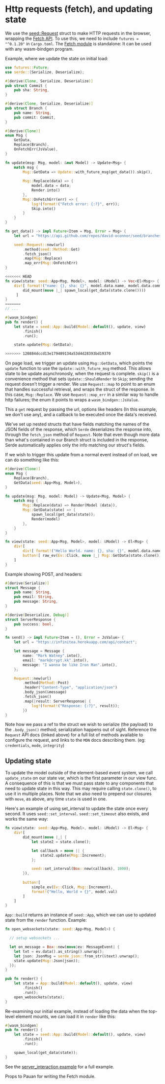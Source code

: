 # Http requests (fetch), and updating state

We use the [seed::Request](https://docs.rs/seed/0.1.12/seed/fetch/struct.Request.html) struct
to make HTTP requests in the browser, wrapping the [Fetch API](https://developer.mozilla.org/en-US/docs/Web/API/Fetch_API).
To use this, we need to include `futures = "^0.1.20"` in `Cargo.toml`. The [Fetch module](https://docs.rs/seed/0.2.3/seed/fetch/index.html)
is standalone: It can be used with any wasm-bindgen program.

Example, where we update the state on initial load:
```rust
use futures::Future;
use serde::{Serialize, Deserialize};

#[derive(Clone, Serialize, Deserialize)]
pub struct Commit {
    pub sha: String,
}

#[derive(Clone, Serialize, Deserialize)]
pub struct Branch {
    pub name: String,
    pub commit: Commit,
}

#[derive(Clone)]
enum Msg {
    GetData,
    Replace(Branch),
    OnFetchErr(JsValue),
}

fn update(msg: Msg, model: &mut Model) -> Update<Msg> {
    match msg {
        Msg::GetData => Update::with_future_msg(get_data()).skip(),
        
        Msg::Replace(data) => {
            model.data = data;
            Render.into()
        },
        Msg::OnFetchErr(err) => {
            log!(format!("Fetch error: {:?}", err));
            Skip.into()
        }
    }
}

fn get_data() -> impl Future<Item = Msg, Error = Msg> {
    let url = "https://api.github.com/repos/david-oconnor/seed/branches/master";

    seed::Request::new(url)
        .method(seed::Method::Get)
        .fetch_json()
        .map(Msg::Replace)
        .map_err(Msg::OnFetchErr)
}

<<<<<<< HEAD
fn view(state: seed::App<Msg, Model>, model: &Model) -> Vec<El<Msg>> {
    div![ format!("name: {}, sha: {}", model.data.name, model.data.commit.sha),
        did_mount(move |_| spawn_local(get_data(state.clone())))
     ]
}
=======
// ...

#[wasm_bindgen]
pub fn render() {
    let state = seed::App::build(Model::default(), update, view)
        .finish()
        .run();

    state.update(Msg::GetData);

>>>>>>> 120884dccd13e179489134a53d4d28393bd19370
```
On page load, we trigger an update using `Msg::GetData`, which points the `update`
function to use the `Update::with_future_msg` method. This allows state to be
update asynchronosly, when the request is complete. `skip()` is a convenience method that
sets `Update::ShouldRender` to `Skip`; sending the request doesn't trigger a render.
We use `Request::map` to point to an enum that handles successful retrieval, and wraps
the struct of the response. In this case, `Msg::Replace`. We use `Request::map_err` in a similar
way to handle http failures; the enum it points to wraps a `wasm_bindgen::JsValue`.

This
a `get` request by passing the url, options like headers (In this example, we don't use any),
and a callback to be executed once the data's received.

We've set up nested structs that have fields matching the names of the JSON fields of
the response, which `Serde` deserializes the response into, through the `fetch_json` method of
 `Request`. Note that even though more data than 
what's contained in our Branch struct is included
in the response, Serde automatically applies only the info matching our struct's fields.

 
If we wish to trigger
this update from a normal event instead of on load, we can do something like this:
```rust
#[derive(Clone)]
enum Msg {
    Replace(Branch),
    GetData(seed::App<Msg, Model>),
}

fn update(msg: Msg, model: Model) -> Update<Msg, Model> {
    match msg {
        Msg::Replace(data) => Render(Model {data}),
        Msg::GetData(state) => {
            spawn_local(get_data(state));
            Render(model)
        },
    }
}

fn view(state: seed::App<Msg, Model>, model: &Model) -> El<Msg> {
    div![
        div![ format!("Hello World. name: {}, sha: {}", model.data.name, model.data.commit.sha) ],
        button![ raw_ev(Ev::Click, move |_| Msg::GetData(state.clone())), "Update from the internet"]
    ]
}
```

Example showing POST, and headers:
```rust
#[derive(Serialize)]
struct Message {
    pub name: String,
    pub email: String,
    pub message: String,
}

#[derive(Deserialize, Debug)]
struct ServerResponse {
    pub success: bool,
}

fn send() -> impl Future<Item = (), Error = JsValue> {
    let url = "https://infinitea.herokuapp.com/api/contact";

    let message = Message {
        name: "Mark Watney".into(),
        email: "mark@crypt.kk".into(),
        message: "I wanna be like Iron Man".into(),
    };

    Request::new(url)
        .method(Method::Post)
        .header("Content-Type", "application/json")
        .body_json(&message)
        .fetch_json()
        .map(|result: ServerResponse| {
            log!(format!("Response: {:?}", result));
        })
}
```
Note how we pass a ref to the struct we wish to serialize (the payload) to the `.body_json()` method;
serialization happens out of sight. Reference the `Request` API docs (linked above) for a full
list of methods available to configure the request, and links to the `MDN` docs describing
them. (eg: `credentials`, `mode`, `integrity`)


## Updating state
To update the model outside of the element-based event system, we call `update_state` on
our state var, which is the first parameter in our view func. A consequence of this is
that we must pass state to any components that need to update state in this way. This
may require calling `state.clone()`, to use it in multiple places. Note that we also need
to prepend our closures with `move`, as above, any time `state` is used in one.

Here's an example of using set_interval to update the state once every second. It uses
`seed::set_interval`. `seed::set_timeout` also exists, and works the same way:
```rust
fn view(state: seed::App<Msg, Model>, model: &Model) -> El<Msg> {  
    div![
        did_mount(move |_| {
            let state2 = state.clone();

            let callback = move || {
                state2.update(Msg::Increment);
            };

            seed::set_interval(Box::new(callback), 1000);
        }),
        
        button![
            simple_ev(Ev::Click, Msg::Increment),
            format!("Hello, World × {}", model.val)
        ]
    ]
}
```

`App::build` returns an instance of `seed::App`, which we can use to updated state from the `render` function. Example:
```rust
fn open_websockets(state: seed::App<Msg, Model>) {

  // setup websockets ...

  let on_message = Box::new(move|ev: MessageEvent| {
    let txt = ev.data().as_string().unwrap();
    let json: JsonMsg = serde_json::from_str(&text).unwrap();
    state.update(Msg::Json(json));
  });
}

pub fn render() {
    let state = App::build(Model::default(), update, view)
        .finish()
        .run();
    open_websockets(state);
}
```

Re-examining our initial example, instead of loading the data when the top-level element mounts,
we can load it in `render` like this:

```rust
#[wasm_bindgen]
pub fn render() {
    let state = seed::App::build(Model::default(), update, view)
        .finish()
        .run();

    spawn_local(get_data(state));
}
```

See the [server_interaction example](https://github.com/David-OConnor/seed/tree/master/examples/server_interaction)
for a full example.

Props to Pauan for writing the Fetch module.